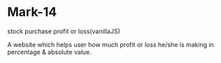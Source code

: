 # Mark-14
stock purchase profit or loss(vanillaJS)

A website which helps user how much profit or loss he/she is making in percentage & absolute value.
